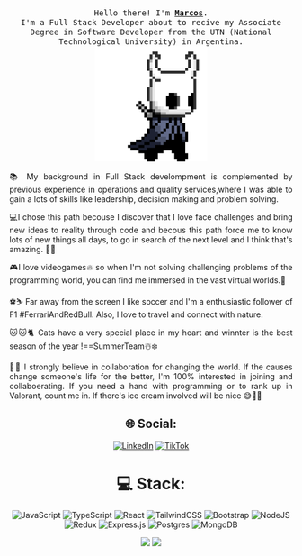 <p align="center">
  <br>
  <samp>
    Hello there! I'm <b><a rel="nofollow noopener noreferrer" target="_blank" href="https://www.linkedin.com/in/marcossenn/">Marcos</a></b>.
    <br>I'm a Full Stack Developer about to recive my Associate Degree in Software Developer from the UTN (National Technological University) in Argentina.<br>

</samp>

  <img src="https://raw.githubusercontent.com/TanZng/TanZng/master/assets/hollor_knight3.gif" width="200"/>

</p>

<div aling="center" style="text-align: justify;" >
📚 My background in Full Stack develompment is complemented by previous experience in operations and quality services,where I was able to gain a lots of skills like leadership, decision making and problem solving.

💻I chose this path becouse I discover that I love face challenges and bring new ideas to reality through code and becous this path force me to know lots of new things all days, to go in search of the next level and I think that's amazing. 🌱🚀

🎮I love videogames🔥 so when I'm not solving challenging problems of the programming world, you can find me immersed in the vast virtual worlds.👾

⚽️⛷️ Far away from the screen I like soccer and I'm a enthusiastic follower of F1 #FerrariAndRedBull. Also, I love to travel and connect with nature.

🐱🐱🐈 Cats have a very special place in my heart and winnter is the best season of the year !==SummerTeam☃️❄️ 

🤝🌟 I strongly believe in collaboration for changing the world. If the causes change someone's life for the better, I'm 100% interested in joining and collaboerating. If you need a hand with programming or to rank up in Valorant, count me in. If there's ice cream involved will be nice 😅🍦✨
</div>



<div align="center">

## 🌐 Social:
[![LinkedIn](https://img.shields.io/badge/LinkedIn-%230077B5.svg?logo=linkedin&logoColor=white)](https://linkedin.com/in/marcossenn/) [![TikTok](https://img.shields.io/badge/TikTok-%23000000.svg?logo=TikTok&logoColor=white)](https://tiktok.com/@codigoymate) 
# 💻 Stack:
![JavaScript](https://img.shields.io/badge/javascript-%23323330.svg?style=for-the-badge&logo=javascript&logoColor=%23F7DF1E) ![TypeScript](https://img.shields.io/badge/typescript-%23007ACC.svg?style=for-the-badge&logo=typescript&logoColor=white) ![React](https://img.shields.io/badge/react-%2320232a.svg?style=for-the-badge&logo=react&logoColor=%2361DAFB) ![TailwindCSS](https://img.shields.io/badge/tailwindcss-%2338B2AC.svg?style=for-the-badge&logo=tailwind-css&logoColor=white)  ![Bootstrap](https://img.shields.io/badge/bootstrap-%23563D7C.svg?style=for-the-badge&logo=bootstrap&logoColor=white) ![NodeJS](https://img.shields.io/badge/node.js-6DA55F?style=for-the-badge&logo=node.js&logoColor=white)  ![Redux](https://img.shields.io/badge/redux-%23593d88.svg?style=for-the-badge&logo=redux&logoColor=white) 
![Express.js](https://img.shields.io/badge/express.js-%23404d59.svg?style=for-the-badge&logo=express&logoColor=%2361DAFB) ![Postgres](https://img.shields.io/badge/postgres-%23316192.svg?style=for-the-badge&logo=postgresql&logoColor=white) ![MongoDB](https://img.shields.io/badge/MongoDB-%234ea94b.svg?style=for-the-badge&logo=mongodb&logoColor=white)






</div>

<div align="center">

  <img height="180em" src="https://github-readme-stats.vercel.app/api?username=marcos-senn&theme=buefy&show_icons=true" />
  <img height="180em" src="https://github-readme-stats.vercel.app/api/top-langs/?username=marcos-senn&theme=buefy&layout=compact" />


</div>



